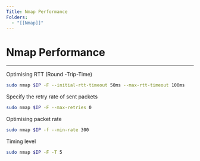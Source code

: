 ```yaml
---
Title: Nmap Performance
Folders:
  - "[[Nmap]]"
---
```

# Nmap Performance
---

Optimising RTT (Round -Trip-Time)

```bash
sudo nmap $IP -F --initial-rtt-timeout 50ms --max-rtt-timeout 100ms
```

Specify the retry rate of sent packets

```bash
sudo nmap $IP -F --max-retries 0
```

Optimising packet rate

```bash
sudo nmap $IP -f --min-rate 300
```

Timing level

```bash
sudo nmap $IP -F -T 5
```


